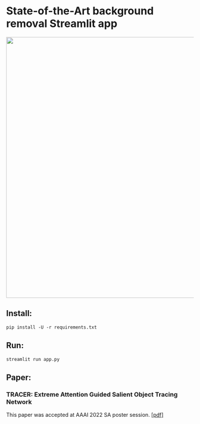 # State-of-the-Art background removal Streamlit app

<div align="center">
  <img width="700" src="https://i.ibb.co/Y0Hs2fp/2022-06-29-18-46-35.png">
</div>

## Install:

```shell
pip install -U -r requirements.txt
```

## Run:

```shell
streamlit run app.py
```

## Paper:
  ### TRACER: Extreme Attention Guided Salient Object Tracing Network
  This paper was accepted at AAAI 2022 SA poster session. [[pdf]](https://arxiv.org/abs/2112.07380)    
